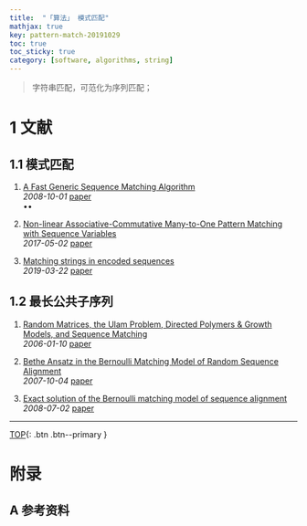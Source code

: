 ```yaml
---
title:  "「算法」 模式匹配"
mathjax: true
key: pattern-match-20191029
toc: true
toc_sticky: true
category: [software, algorithms, string]
---
```

<span id='head'></span>
>字符串匹配，可范化为序列匹配；   

<!--more-->  

# 1 文献

## 1.1 模式匹配
1. [A Fast Generic Sequence Matching Algorithm](http://cn.arxiv.org/abs/0810.0264)     
*2008-10-01* [paper](https://arxiv.org/abs/0810.0264)    
$\bullet \bullet$    

1. [Non-linear Associative-Commutative Many-to-One Pattern Matching with Sequence Variables](http://cn.arxiv.org/abs/1705.00907)    
*2017-05-02* [paper](https://arxiv.org/abs/1705.00907)    

1. [Matching strings in encoded sequences](http://cn.arxiv.org/abs/1903.09625)    
*2019-03-22* [paper](https://arxiv.org/abs/1903.09625)     


## 1.2 最长公共子序列
1. [Random Matrices, the Ulam Problem, Directed Polymers & Growth Models, and Sequence Matching](https://arxiv.org/abs/cond-mat/0701193)    
*2006-01-10* [paper](http://cn.arxiv.org/abs/cond-mat/0701193)    

1. [Bethe Ansatz in the Bernoulli Matching Model of Random Sequence Alignment](http://cn.arxiv.org/abs/0710.1030)    
*2007-10-04* [paper](https://arxiv.org/abs/0710.1030)    

1. [Exact solution of the Bernoulli matching model of sequence alignment](http://cn.arxiv.org/abs/0807.0362)     
*2008-07-02* [paper](https://arxiv.org/abs/0807.0362)    


-------------------  
[TOP](#head){: .btn .btn--primary }



# 附录
## A 参考资料
